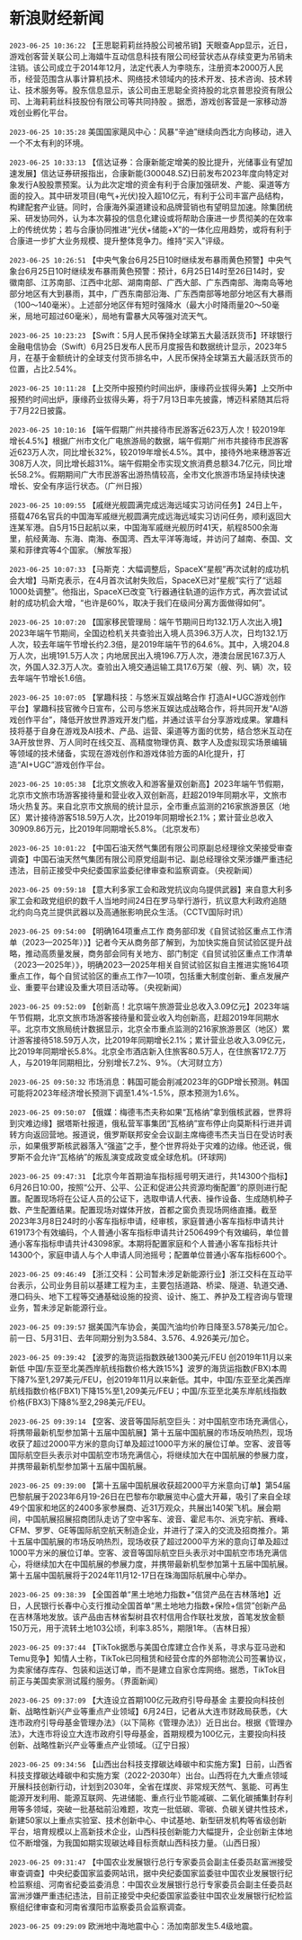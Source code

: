 # 新浪财经新闻
`2023-06-25 10:36:22` 【王思聪莉莉丝持股公司被吊销】天眼查App显示，近日，游戏创客营关联公司上海嬉牛互动信息科技有限公司经营状态从存续变更为吊销未注销。该公司成立于2014年12月，法定代表人为李晓东，注册资本2000万人民币，经营范围含从事计算机技术、网络技术领域内的技术开发、技术咨询、技术转让、技术服务等。股东信息显示，该公司由王思聪全资持股的北京普思投资有限公司、上海莉莉丝科技股份有限公司等共同持股 。据悉，游戏创客营是一家移动游戏创业孵化平台。

`2023-06-25 10:35:28` 美国国家飓风中心：风暴“辛迪”继续向西北方向移动，进入一个不太有利的环境。

`2023-06-25 10:33:13` 【信达证券：合康新能定增美的股比提升，光储事业有望加速发展】信达证券研报指出，合康新能(300048.SZ)日前发布2023年度向特定对象发行A股股票预案。认为此次定增的资金有利于合康加强研发、产能、渠道等方面的投入。其中研发项目(电气+光伏)投入超10亿元，有利于公司丰富产品结构，构建配套产业链。同时，合康海外渠道建设和品牌营销也有望明显加速。除集团统采、研发协同外，认为本次募投的信息化建设或将帮助合康进一步贯彻美的在效率上的传统优势；若与合康协同推进“光伏+储能+X”的一体化应用趋势，或将有利于合康进一步扩大业务规模、提升整体竞争力。维持“买入”评级。

`2023-06-25 10:26:51` 【中央气象台6月25日10时继续发布暴雨黄色预警】中央气象台6月25日10时继续发布暴雨黄色预警：预计，6月25日14时至26日14时，安徽南部、江苏南部、江西中北部、湖南南部、广西大部、广东西南部、海南岛等地部分地区有大到暴雨，其中，广西东南部沿海、广东西南部等地部分地区有大暴雨（100～140毫米）。上述部分地区伴有短时强降水（最大小时降雨量20～50毫米，局地可超过60毫米），局地有雷暴大风等强对流天气。

`2023-06-25 10:23:23` 【Swift：5月人民币保持全球第五大最活跃货币】环球银行金融电信协会（Swift）6月25日发布人民币月度报告和数据统计显示，2023年5月，在基于金额统计的全球支付货币排名中，人民币保持全球第五大最活跃货币的位置，占比2.54%。

`2023-06-25 10:11:28` 【上交所中报预约时间出炉，康缘药业拔得头筹】上交所中报预约时间出炉，康缘药业拔得头筹，将于7月13日率先披露，博迈科紧随其后将于7月22日披露。

`2023-06-25 10:10:16` 【端午假期广州共接待市民游客近623万人次！较2019年增长4.5%】根据广州市文化广电旅游局的数据，端午假期广州市共接待市民游客近623万人次，同比增长32%，较2019年增长4.5%。其中，接待外地来穗游客近308万人次，同比增长超31%。端午假期全市实现文旅消费总额34.7亿元，同比增长58.2%。假期期间广大市民游客出游热情较高，全市文化旅游市场呈持续快速增长、安全有序运行状态。（广州日报）

`2023-06-25 10:09:55` 【戚继光舰圆满完成远海远域实习访问任务】24日上午，搭载476名官兵的中国海军戚继光舰圆满完成远海远域实习访问任务，顺利返回大连某军港。自5月15日起航以来，中国海军戚继光舰历时41天，航程8500余海里，航经黄海、东海、南海、泰国湾、西太平洋等海域，并访问了越南、泰国、文莱和菲律宾等4个国家。（解放军报）

`2023-06-25 10:07:33` 【马斯克：大幅调整后，SpaceX“星舰”再次试射的成功机会大增】马斯克表示，在4月首次试射失败后，SpaceX已对“星舰”实行了“远超1000处调整”。他指出，SpaceX已改变飞行器通往轨道的运作方式，再次尝试试射的成功机会大增，“也许是60%，取决于我们在级间分离方面做得如何”。

`2023-06-25 10:07:20` 【国家移民管理局：端午节期间日均132.1万人次出入境】2023年端午节期间，全国边检机关共查验出入境人员396.3万人次，日均132.1万人次，较去年端午节增长约2.3倍，是2019年端午节的64.6%。其中，入境204.8万人次，出境191.5万人次；内地居民出入境196.7万人次，港澳台居民167.3万人次，外国人32.3万人次。查验出入境交通运输工具17.6万架（艘、列、辆）次，较去年端午节增长1.6倍。

`2023-06-25 10:07:05` 【掌趣科技：与悠米互娱战略合作 打造AI+UGC游戏创作平台】掌趣科技官微今日宣布，公司与悠米互娱达成战略合作，将共同开发“AI游戏创作平台”，降低开放世界游戏开发门槛，并通过该平台分享游戏成果。掌趣科技将基于自身在游戏及AI技术、产品、运营、渠道等方面的优势，结合悠米互动在3A开放世界、万人同时在线交互、高精度物理仿真、数字人及虚拟现实场景编辑等领域的技术储备，实现在游戏创作和游戏体验方面的AI化提升，打造“AI+UGC”游戏创作平台。

`2023-06-25 10:05:38` 【北京文旅收入和游客量双创新高】2023年端午节假期，北京市文旅市场游客接待量和营业收入双创新高，赶超2019年同期水平，文旅市场火热复苏。来自北京市文旅局的统计显示，全市重点监测的216家旅游景区（地区）累计接待游客518.59万人次，比2019年同期增长2.1%；累计营业总收入30909.86万元，比2019年同期增长5.8%。（北京发布）

`2023-06-25 10:01:22` 【中国石油天然气集团有限公司原副总经理徐文荣接受审查调查】中国石油天然气集团有限公司原党组副书记、副总经理徐文荣涉嫌严重违纪违法，目前正接受中央纪委国家监委纪律审查和监察调查。（央视新闻）

`2023-06-25 09:59:18` 【意大利多家工会和政党抗议向乌提供武器】来自意大利多家工会和政党组织的数千人当地时间24日在罗马举行游行，抗议意大利政府追随北约向乌克兰提供武器以及高通胀影响民众生活。（CCTV国际时讯）

`2023-06-25 09:54:00` 【明确164项重点工作 商务部印发《自贸试验区重点工作清单（2023—2025年）》】记者今天从商务部了解到，为加快实施自贸试验区提升战略，推动高质量发展，商务部会同有关地方、部门制定《自贸试验区重点工作清单（2023—2025年）》，明确2023—2025年相关自贸试验区拟自主推进实施164项重点工作，每个自贸试验区的重点工作7—10项，包括重大制度创新、重点发展产业、重要平台建设及重大项目活动等。（央视新闻）

`2023-06-25 09:52:09` 【创新高！北京端午旅游营业总收入3.09亿元】2023年端午节假期，北京文旅市场游客接待量和营业收入均创新高，赶超2019年同期水平。北京市文旅局统计数据显示，北京全市重点监测的216家旅游景区（地区）累计游客接待518.59万人次，比2019年同期增长2.1%；累计营业总收入3.09亿元，比2019年同期增长5.8%。北京全市酒店新入住旅客80.5万人，在住旅客172.7万人，与2019年同期相比，分别增长7.2%、9%。（大河财立方）

`2023-06-25 09:50:32` 市场消息：韩国可能会削减2023年的GDP增长预测。韩国可能将2023年经济增长预测下调至1.4%-1.5%，原本预测为1.6%。

`2023-06-25 09:50:07` 【俄媒：梅德韦杰夫称如果“瓦格纳”拿到俄核武器，世界将到灾难边缘】据塔斯社报道，俄私营军事集团“瓦格纳”宣布停止向莫斯科行进并调转方向返回营地。报道说，俄罗斯联邦安全会议副主席梅德韦杰夫当日在受访时表示，如果俄罗斯核武器落入“强盗”之手，整个世界将处于灾难的边缘。他还说，俄罗斯不会允许“瓦格纳”的叛乱演变成政变或全球危机。(环球网)

`2023-06-25 09:47:31` 【北京今年首期油车指标摇号明天进行，共14300个指标】6月26日10:00，按照“公开、公平、公正和促进公共资源均衡配置”的原则进行配置。配置现场将在公证人员的公证下，选取申请人代表、操作设备、生成随机种子数、产生配置结果。配置现场对媒体开放，首都之窗负责现场网络直播。截至2023年3月8日24时的小客车指标申请，经审核，家庭普通小客车指标申请共计619173个有效编码，个人普通小客车指标申请共计2506499个有效编码，单位普通小客车指标申请共计43098家。本期将配置家庭和个人普通小客车指标共计14300个，家庭申请人与个人申请人同池摇号；配置单位普通小客车指标600个。

`2023-06-25 09:46:49` 【浙江交科：公司暂未涉足新能源行业】浙江交科在互动平台表示，公司业务目前以基建工程为主，主要包括道路、桥梁、隧道、轨道交通、港口码头、地下工程等交通基础设施的投资、设计、施工、养护及工程咨询与管理业务，暂未涉足新能源行业。

`2023-06-25 09:39:57` 据美国汽车协会，美国汽油均价昨日降至3.578美元/加仑。前一日、5月31日、去年同期分别为3.584、3.576、4.926美元/加仑。

`2023-06-25 09:39:42` 【波罗的海货运指数跌破1300美元/FEU 创2019年11月以来新低 中国/东亚至北美西岸航线指数价格大跌15%】波罗的海货运指数(FBX)本周下降7%至1,297美元/FEU，创2019年11月以来新低。其中，中国/东亚至北美西岸航线指数价格(FBX1)下降15%至1,209美元/FEU；中国/东亚至北美东岸航线指数价格(FBX3)下降8%至2,298美元/FEU。

`2023-06-25 09:39:14` 【空客、波音等国际航空巨头：对中国航空市场充满信心，将携带最新机型参加第十五届中国航展】第十五届中国航展的市场反响热烈，现场收获了超过2000平方米的意向订单及超过1000平方米的展位订单。空客、波音等国际航空巨头表示对中国航空市场充满信心，将继续加大在中国航展的参展力度，并携带最新机型参加第十五届中国航展。

`2023-06-25 09:39:00` 【第十五届中国航展收获超2000平方米意向订单】第54届巴黎航展于2023年6月19-26日在巴黎布尔歇展览中心盛大开幕，吸引了来自全球49个国家和地区的2400多家参展商、近31万观众，共展出140架飞机。展会期间，中国航展招展招商团队走访了空中客车、波音、霍尼韦尔、派克宇航、赛峰、CFM、罗罗、GE等国际航空航天制造企业，并进行了深入的交流及招商推介。第十五届中国航展的市场反响热烈，现场收获了超过2000平方米的意向订单及超过1000平方米的展位订单。空客、波音等国际航空巨头表示对中国航空市场充满信心，将继续加大在中国航展的参展力度，并携带最新机型参加第十五届中国航展。第十五届中国航展将于2024年11月12-17日在珠海国际航展中心举办。

`2023-06-25 09:38:39` 【全国首单“黑土地地力指数+”信贷产品在吉林落地】近日，人民银行长春中心支行推动全国首单“黑土地地力指数+保险+信贷”创新产品在吉林落地发放。该产品由吉林省梨树县农村信用合作联社发放，首笔发放金额150万元，用于流转土地103公顷，利率3.85%，期限1年。（吉林日报）

`2023-06-25 09:37:44` 【TikTok据悉与美国仓库建立合作关系，寻求与亚马逊和Temu竞争】知情人士称，TikTok已同租赁和经营仓库的外部物流公司签署协议，为卖家储存库存、包装和运送订单，而不是建立自家仓库网络。据悉，TikTok目前正与美国卖家测试履约服务。（界面新闻）

`2023-06-25 09:37:09` 【大连设立首期100亿元政府引导母基金 主要投向科技创新、战略性新兴产业等重点产业领域】6月24日，记者从大连市财政局获悉，《大连市政府引导母基金管理办法》（以下简称《管理办法》）近日出台。根据《管理办法》，大连市将设立大连市政府引导母基金，首期规模为100亿元，主要投向科技创新、战略性新兴产业等重点产业领域。（辽宁日报）

`2023-06-25 09:34:56` 【山西出台科技支撑碳达峰碳中和实施方案】日前，山西省科技支撑碳达峰碳中和实施方案（2022-2030年）出台。山西将在九大重点领域开展科技创新行动，计划到2030年，全省在煤炭、非常规天然气、氢能、可再生能源开发利用、能源互联网、先进储能、重点行业节能减碳、二氧化碳捕集封存利用等多领域，突破一批基础前沿难题，攻克一批低碳、零碳、负碳关键共性技术，新建50家以上重点实验室、技术创新中心、中试基地、新型研发机构等省级创新平台，培育规模以上高新技术企业，山西科技创新能力大幅提升，企业创新主体地位不断增强，为我国如期实现碳达峰目标贡献山西科技力量。（山西日报）

`2023-06-25 09:31:47` 【中国农业发展银行总行专家委员会副主任委员赵富洲接受审查调查】中央纪委国家监委网站讯，据中央纪委国家监委驻中国农业发展银行纪检监察组、河南省纪委监委消息：中国农业发展银行总行专家委员会副主任委员赵富洲涉嫌严重违纪违法，目前正接受中央纪委国家监委驻中国农业发展银行纪检监察组纪律审查和河南省濮阳市监察委员会监察调查。

`2023-06-25 09:29:09` 欧洲地中海地震中心：汤加南部发生5.4级地震。

